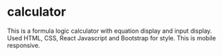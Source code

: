 # calculator
This is a formula logic calculator with equation display and input display.
Used HTML, CSS, React Javascript and Bootstrap for style.
This is mobile responsive.
